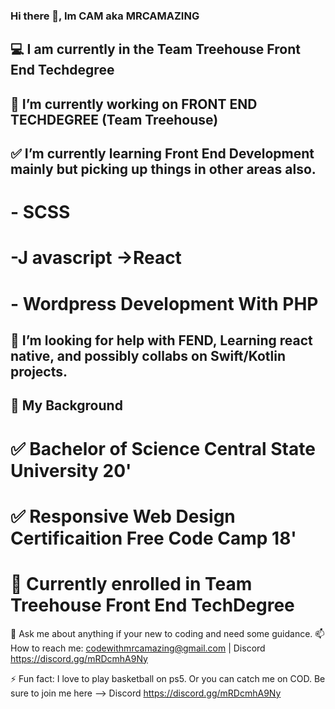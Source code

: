 ### Hi there 👋, Im CAM aka MRCAMAZING

##  :computer: I am currently in the Team Treehouse Front End Techdegree




## 🚀 I’m currently working on FRONT END TECHDEGREE (Team Treehouse)
## ✅ I’m currently learning Front End Development mainly but picking up things in other areas also.
  # - SCSS
   # -J avascript ->React
   # - Wordpress Development With PHP 
## 🤔 I’m looking for help with FEND, Learning react native, and possibly collabs on Swift/Kotlin projects.


## 💼 My Background
 # ✅ Bachelor of Science Central State University 20'
 # ✅ Responsive Web Design Certificaition Free Code Camp 18'
 # 📘 Currently enrolled in Team Treehouse Front End TechDegree



 💬 Ask me about anything if your new to coding and need some guidance.
 📫 How to reach me: codewithmrcamazing@gmail.com | Discord https://discord.gg/mRDcmhA9Ny
 
 ⚡ Fun fact: I love to play basketball on ps5. Or you can catch me on COD. Be sure to join me here -->  Discord https://discord.gg/mRDcmhA9Ny
